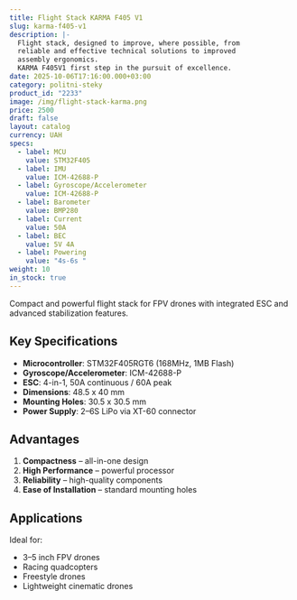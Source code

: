 ```yaml
---
title: Flight Stack KARMA F405 V1
slug: karma-f405-v1
description: |-
  Flight stack, designed to improve, where possible, from
  reliable and effective technical solutions to improved
  assembly ergonomics.
  KARMA F405V1 first step in the pursuit of excellence.
date: 2025-10-06T17:16:00.000+03:00
category: politni-steky
product_id: "2233"
image: /img/flight-stack-karma.png
price: 2500
draft: false
layout: catalog
currency: UAH
specs:
  - label: MCU
    value: STM32F405
  - label: IMU
    value: ICM-42688-P
  - label: Gyroscope/Accelerometer
    value: ICM-42688-P
  - label: Barometer
    value: BMP280
  - label: Current
    value: 50A
  - label: BEC
    value: 5V 4A
  - label: Powering
    value: "4s-6s "
weight: 10
in_stock: true
---
```


Compact and powerful flight stack for FPV drones with integrated ESC and advanced stabilization features.

## Key Specifications

- **Microcontroller**: STM32F405RGT6 (168MHz, 1MB Flash)
- **Gyroscope/Accelerometer**: ICM-42688-P
- **ESC**: 4-in-1, 50A continuous / 60A peak
- **Dimensions**: 48.5 x 40 mm
- **Mounting Holes**: 30.5 x 30.5 mm
- **Power Supply**: 2–6S LiPo via XT-60 connector

## Advantages

1. **Compactness** – all-in-one design  
2. **High Performance** – powerful processor  
3. **Reliability** – high-quality components  
4. **Ease of Installation** – standard mounting holes  

## Applications

Ideal for:
- 3–5 inch FPV drones  
- Racing quadcopters  
- Freestyle drones  
- Lightweight cinematic drones  
